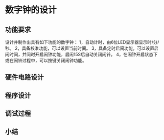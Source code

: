 #  数字钟的设计

## 功能要求
设计并制作出具有如下功能的数字钟：
1，自动计时，由6位LED显示器显示时/分/秒。
2，具备校准功能，可以设置当前时间。
3，具备定时启闹功能，可以设置启闹时间，并同时开启闹钟功能，启闹15S后自动关闭闹铃。
4，在闹钟开启状态下或在闹铃过程中，可以按键关闭闹钟功能。


## 硬件电路设计


## 程序设计

## 调试过程

## 小结
